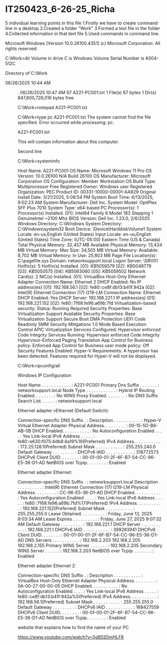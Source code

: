 # IT250423_6-26-25_Richa
5 individual learning points in this file
1.Firstly we have to create command line in a desktop
2.Created a folder "Work"
3.Formed a text file in the folder 
4.Collected information in that text file
5.Used commands in command line.

Microsoft Windows [Version 10.0.26100.4351]
(c) Microsoft Corporation. All rights reserved.

C:\Work>dir
 Volume in drive C is Windows
 Volume Serial Number is A004-512C

 Directory of C:\Work

06/26/2025  10:44 AM    <DIR>          .
06/26/2025  10:47 AM                67 A221-PC001.txt
               1 File(s)             67 bytes
               1 Dir(s)  847,600,726,016 bytes free

C:\Work>notepad A221-PC001.txt

C:\Work>type  pc A221-PC001.txt
The system cannot find the file specified.
Error occurred while processing: pc.

A221-PC001.txt


This will contain information about this computer.

Second line

C:\Work>systeminfo

Host Name:                     A221-PC001
OS Name:                       Microsoft Windows 11 Pro
OS Version:                    10.0.26100 N/A Build 26100
OS Manufacturer:               Microsoft Corporation
OS Configuration:              Member Workstation
OS Build Type:                 Multiprocessor Free
Registered Owner:              Windows user
Registered Organization:       PEC
Product ID:                    00331-10000-00001-AA929
Original Install Date:         3/21/2025, 5:08:54 PM
System Boot Time:              6/13/2025, 9:02:23 AM
System Manufacturer:           Dell Inc.
System Model:                  OptiPlex SFF Plus 7010
System Type:                   x64-based PC
Processor(s):                  1 Processor(s) Installed.
                               [01]: Intel64 Family 6 Model 183 Stepping 1 GenuineIntel ~2100 Mhz
BIOS Version:                  Dell Inc. 1.23.0, 2/6/2025
Windows Directory:             C:\Windows
System Directory:              C:\Windows\system32
Boot Device:                   \Device\HarddiskVolume1
System Locale:                 en-us;English (United States)
Input Locale:                  en-us;English (United States)
Time Zone:                     (UTC-05:00) Eastern Time (US & Canada)
Total Physical Memory:         32,457 MB
Available Physical Memory:     13,434 MB
Virtual Memory: Max Size:      34,505 MB
Virtual Memory: Available:     8,702 MB
Virtual Memory: In Use:        25,803 MB
Page File Location(s):         C:\pagefile.sys
Domain:                        networksupport.local
Logon Server:                  \\SRV01
Hotfix(s):                     5 Hotfix(s) Installed.
                               [01]: KB5056579
                               [02]: KB5048779
                               [03]: KB5050575
                               [04]: KB5063060
                               [05]: KB5059502
Network Card(s):               2 NIC(s) Installed.
                               [01]: VirtualBox Host-Only Ethernet Adapter
                                     Connection Name: Ethernet 2
                                     DHCP Enabled:    No
                                     IP address(es)
                                     [01]: 192.168.56.1
                                     [02]: fe80::ce8f:db13:b41f:942a
                               [02]: Intel(R) Ethernet Connection (17) I219-LM
                                     Connection Name: Ethernet
                                     DHCP Enabled:    Yes
                                     DHCP Server:     192.168.221.1
                                     IP address(es)
                                     [01]: 192.168.221.152
                                     [02]: fe80::7f68:fe96:a69b:7fd
Virtualization-based security: Status: Running
                               Required Security Properties:
                                     Base Virtualization Support
                               Available Security Properties:
                                     Base Virtualization Support
                                     Secure Boot
                                     DMA Protection
                                     UEFI Code Readonly
                                     SMM Security Mitigations 1.0
                                     Mode Based Execution Control
                                     APIC Virtualization
                               Services Configured:
                                     Hypervisor enforced Code Integrity
                               Services Running:
                                     Hypervisor enforced Code Integrity
                                     Hypervisor-Enforced Paging Translation
                               App Control for Business policy: Enforced
                               App Control for Business user mode policy: Off
                               Security Features Enabled:
Hyper-V Requirements:          A hypervisor has been detected. Features required for Hyper-V will not be displayed.

C:\Work>ipconfig/all

Windows IP Configuration

   Host Name . . . . . . . . . . . . : A221-PC001
   Primary Dns Suffix  . . . . . . . : networksupport.local
   Node Type . . . . . . . . . . . . : Hybrid
   IP Routing Enabled. . . . . . . . : No
   WINS Proxy Enabled. . . . . . . . : No
   DNS Suffix Search List. . . . . . : networksupport.local

Ethernet adapter vEthernet (Default Switch):

   Connection-specific DNS Suffix  . :
   Description . . . . . . . . . . . : Hyper-V Virtual Ethernet Adapter
   Physical Address. . . . . . . . . : 00-15-5D-B6-AB-0B
   DHCP Enabled. . . . . . . . . . . : No
   Autoconfiguration Enabled . . . . : Yes
   Link-local IPv6 Address . . . . . : fe80::e630:f075:4db8:4a19%19(Preferred)
   IPv4 Address. . . . . . . . . . . : 172.25.128.1(Preferred)
   Subnet Mask . . . . . . . . . . . : 255.255.240.0
   Default Gateway . . . . . . . . . :
   DHCPv6 IAID . . . . . . . . . . . : 318772573
   DHCPv6 Client DUID. . . . . . . . : 00-01-00-01-2F-6F-B7-54-CC-96-E5-36-D1-AD
   NetBIOS over Tcpip. . . . . . . . : Enabled

Ethernet adapter Ethernet:

   Connection-specific DNS Suffix  . : networksupport.local
   Description . . . . . . . . . . . : Intel(R) Ethernet Connection (17) I219-LM
   Physical Address. . . . . . . . . : CC-96-E5-36-D1-AD
   DHCP Enabled. . . . . . . . . . . : Yes
   Autoconfiguration Enabled . . . . : Yes
   Link-local IPv6 Address . . . . . : fe80::7f68:fe96:a69b:7fd%17(Preferred)
   IPv4 Address. . . . . . . . . . . : 192.168.221.152(Preferred)
   Subnet Mask . . . . . . . . . . . : 255.255.255.0
   Lease Obtained. . . . . . . . . . : Friday, June 13, 2025 9:03:34 AM
   Lease Expires . . . . . . . . . . : Friday, June 27, 2025 9:07:32 AM
   Default Gateway . . . . . . . . . : 192.168.221.1
   DHCP Server . . . . . . . . . . . : 192.168.221.1
   DHCPv6 IAID . . . . . . . . . . . : 399283941
   DHCPv6 Client DUID. . . . . . . . : 00-01-00-01-2F-6F-B7-54-CC-96-E5-36-D1-AD
   DNS Servers . . . . . . . . . . . : 192.168.2.203
                                       192.168.2.205
                                       192.168.2.155
   Primary WINS Server . . . . . . . : 192.168.2.205
   Secondary WINS Server . . . . . . : 192.168.2.203
   NetBIOS over Tcpip. . . . . . . . : Enabled

Ethernet adapter Ethernet 2:

   Connection-specific DNS Suffix  . :
   Description . . . . . . . . . . . : VirtualBox Host-Only Ethernet Adapter
   Physical Address. . . . . . . . . : 0A-00-27-00-00-05
   DHCP Enabled. . . . . . . . . . . : No
   Autoconfiguration Enabled . . . . : Yes
   Link-local IPv6 Address . . . . . : fe80::ce8f:db13:b41f:942a%5(Preferred)
   IPv4 Address. . . . . . . . . . . : 192.168.56.1(Preferred)
   Subnet Mask . . . . . . . . . . . : 255.255.255.0
   Default Gateway . . . . . . . . . :
   DHCPv6 IAID . . . . . . . . . . . : 168427559
   DHCPv6 Client DUID. . . . . . . . : 00-01-00-01-2F-6F-B7-54-CC-96-E5-36-D1-AD
   NetBIOS over Tcpip. . . . . . . . : Enabled

website that explains how to find the name of your PC

https://www.youtube.com/watch?v=5gBSS5mHLF8
